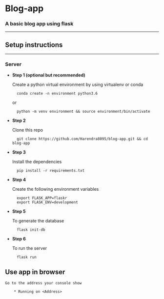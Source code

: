# **Blog-app**
### A basic blog app using flask
--------------------------
## Setup instructions
--------------------------
### **Server**
* **Step 1 (optional but recommended)**

    Create a python virtual environment by using virtualenv or conda
    
        conda create -n environment python3.6

    or

        python -m venv environment && source environment/bin/activate
* **Step 2**

    Clone this repo
    
        git clone https://github.com/Harendra8095/blog-app.git && cd blog-app

* **Step 3**

    Install the dependencies
        
        pip install -r requirements.txt
* **Step 4**

    Create the following environment variables
    
        export FLASK_APP=flaskr
        export FLASK_ENV=development
* **Step 5**

    To generate the database
    
        flask init-db
* **Step 6**

    To run the server
    
        flask run

## **Use app in browser**

    Go to the address your console show

        * Running on <Address>

